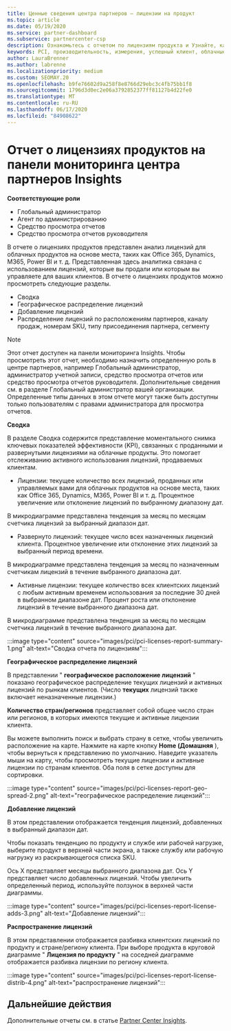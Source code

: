 ```yaml
---
title: Ценные сведения центра партнеров — лицензии на продукт
ms.topic: article
ms.date: 05/19/2020
ms.service: partner-dashboard
ms.subservice: partnercenter-csp
description: Ознакомьтесь с отчетом по лицензиям продукта и Узнайте, как улучшить работу с лицензированными (или доменными) облачными продуктами, которые вы продаете или управляете клиентами.
keywords: PCI, производительность, измерения, успешный клиент, облачные подписки, аналитика, отчет
author: LauraBrenner
ms.author: labrenne
ms.localizationpriority: medium
ms.custom: SEOMAY.20
ms.openlocfilehash: b9fe76602d9a258f8e8766d29ebc3c4fb75bb1f8
ms.sourcegitcommit: 1796d3d0ec2e06a3792852377ff81127b4d22fe0
ms.translationtype: MT
ms.contentlocale: ru-RU
ms.lasthandoff: 06/17/2020
ms.locfileid: "84908622"
---
```

# <a name="product-licenses-report-in-the-partner-center-insights-dashboard"></a>Отчет о лицензиях продуктов на панели мониторинга центра партнеров Insights

**Соответствующие роли**
- Глобальный администратор
- Агент по администрированию
- Средство просмотра отчетов
- Средство просмотра отчетов руководителя

В отчете о лицензиях продуктов представлен анализ лицензий для облачных продуктов на основе места, таких как Office 365, Dynamics, M365, Power BI и т. д. Представленная здесь аналитика связана с использованием лицензий, которые вы продали или которым вы управляете для ваших клиентов. В отчете о лицензиях продуктов можно просмотреть следующие разделы.

- Сводка
- Географическое распределение лицензий
- Добавление лицензий
- Распределение лицензий по расположениям партнеров, каналу продаж, номерам SKU, типу присоединения партнера, сегменту

 > [!NOTE]
 > Этот отчет доступен на панели мониторинга Insights. Чтобы просмотреть этот отчет, необходимо назначить определенную роль в центре партнеров, например Глобальный администратор, администратор учетной записи, средство просмотра отчетов или средство просмотра отчетов руководителя. Дополнительные сведения см. в разделе Глобальный администратор вашей организации. Определенные типы данных в этом отчете могут также быть доступны только пользователям с правами администратора для просмотра отчетов.

**Сводка**

В разделе Сводка содержится представление моментального снимка ключевых показателей эффективности (KPI), связанных с проданными и развернутыми лицензиями на облачные продукты. Это помогает отслеживанию активного использования лицензий, продаваемых клиентам.

- Лицензии: текущее количество всех лицензий, проданных или управляемых вами для облачных продуктов на основе места, таких как Office 365, Dynamics, M365, Power BI и т. д. Процентное увеличение или отклонение лицензий по выбранному диапазону дат.

В микродиаграмме представлена тенденция за месяц по месяцам счетчика лицензий за выбранный диапазон дат.

- Развернуто лицензий: текущее число всех назначенных лицензий клиента.
Процентное увеличение или отклонение этих лицензий за выбранный период времени.

В микродиаграмме представлена тенденция за месяц по назначенным счетчикам лицензий в течение выбранного диапазона дат.

- Активные лицензии: текущее количество всех клиентских лицензий с любым активным временем использования за последние 30 дней в выбранном диапазоне дат.
Процент роста или отклонение лицензий в течение выбранного диапазона дат.

В микродиаграмме представлена тенденция за месяц по месяцам счетчика лицензий в течение выбранного диапазона дат.

:::image type="content" source="images/pci/pci-licenses-report-summary-1.png" alt-text="Сводка отчета по лицензиям":::

**Географическое распределение лицензий**

В представлении " **географическое расположение лицензий** " показано географическое распределение текущих лицензий и активных лицензий по рынкам клиентов. (Число **текущих** лицензий также включает неназначенные лицензии.)

**Количество стран/регионов** представляет собой общее число стран или регионов, в которых имеются текущие и активные лицензии клиента.

Вы можете выполнить поиск и выбрать страну в сетке, чтобы увеличить расположение на карте. Нажмите на карте кнопку **Home (Домашняя** ), чтобы вернуться к представлению по умолчанию. Наведите указатель мыши на карту, чтобы просмотреть текущие лицензии и активные лицензии по странам клиентов. Оба поля в сетке доступны для сортировки.

:::image type="content" source="images/pci/pci-licenses-report-geo-spread-2.png" alt-text="географическое распределение лицензий":::

**Добавление лицензий**

В этом представлении отображается тенденция лицензий, добавленных в выбранный диапазон дат. 

Чтобы показать тенденцию по продукту и службе или рабочей нагрузке, выберите продукт в верхней части экрана, а также службу или рабочую нагрузку из раскрывающегося списка SKU.

Ось X представляет месяцы выбранного диапазона дат. Ось Y представляет число добавленных лицензий. Чтобы увеличить определенный период, используйте ползунок в верхней части диаграммы.

:::image type="content" source="images/pci/pci-licenses-report-license-adds-3.png" alt-text="Добавление лицензий":::

**Распространение лицензий**

В этом представлении отображается разбивка клиентских лицензий по продукту и стране/региону клиента. При выборе продукта в круговой диаграмме " **Лицензия по продукту** " на соседней диаграмме отображается разбивка лицензии по региону клиента.

:::image type="content" source="images/pci/pci-licenses-report-license-distrib-4.png" alt-text="распространение лицензий":::

## <a name="next-steps"></a>Дальнейшие действия

Дополнительные отчеты см. в статье [Partner Center Insights](partner-center-insights.md).
